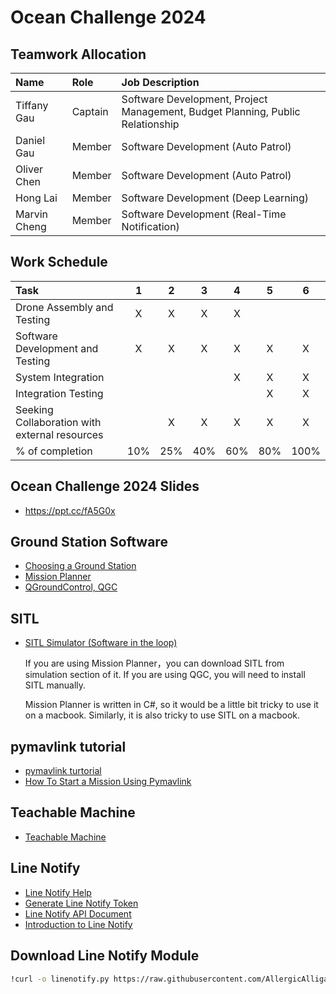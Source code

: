 # Ocean Challenge 2024

## Teamwork Allocation
|Name|Role|Job Description|
|:--|:--|:--|
|Tiffany Gau|Captain|Software Development, Project Management, Budget Planning, Public Relationship|
|Daniel Gau|Member|Software Development (Auto Patrol)|
|Oliver Chen|Member|Software Development (Auto Patrol) |
|Hong Lai|Member|Software Development (Deep Learning)|
|Marvin Cheng|Member|Software Development (Real-Time Notification)|

## Work Schedule

|Task|1|2|3|4|5|6|
|:--|:-:|:-:|:-:|:-:|:-:|:-:|
|Drone Assembly and Testing|X|X|X|X|||
|Software Development and Testing|X|X|X|X|X|X|
|System Integration||||X|X|X|
|Integration Testing|||||X|X|
|Seeking Collaboration with external resources||X|X|X|X|X|
|% of completion|10%|25%|40%|60%|80%|100%|

## Ocean Challenge 2024 Slides
* https://ppt.cc/fA5G0x

## Ground Station Software
* [Choosing a Ground Station](https://ardupilot.org/copter/docs/common-choosing-a-ground-station.html) 
* [Mission Planner](https://github.com/ArduPilot/MissionPlanner)
* [QGroundControl, QGC](http://qgroundcontrol.com/)

## SITL
* [SITL Simulator (Software in the loop)](https://ardupilot.org/dev/docs/sitl-simulator-software-in-the-loop.html)

  If you are using Mission Planner，you can download SITL from simulation section of it.  If you are using QGC, you will need to install SITL manually.

  Mission Planner is written in C#, so it would be a little bit tricky to use it on a macbook.  Similarly, it is also tricky to use SITL on a macbook.

## pymavlink tutorial
* [pymavlink turtorial](https://www.youtube.com/watch?v=kecnaxlUiTY&list=PLy9nLDKxDN68cwdt5EznyAul6R8mUSNou)
* [How To Start a Mission Using Pymavlink](https://www.youtube.com/watch?v=pAAN055XCxA)

## Teachable Machine
* [Teachable Machine](https://teachablemachine.withgoogle.com/)

## Line Notify
* [Line Notify Help](https://help2.line.me/line_notify/web/pc?lang=zh-Hant)
* [Generate Line Notify Token](https://notify-bot.line.me/en/)
* [Line Notify API Document](https://notify-bot.line.me/doc/en/)
* [Introduction to Line Notify](https://github.com/vcdemy/linenotify)

## Download Line Notify Module
```bash
!curl -o linenotify.py https://raw.githubusercontent.com/AllergicAlligator/skyguard/main/linenotify.py
```
